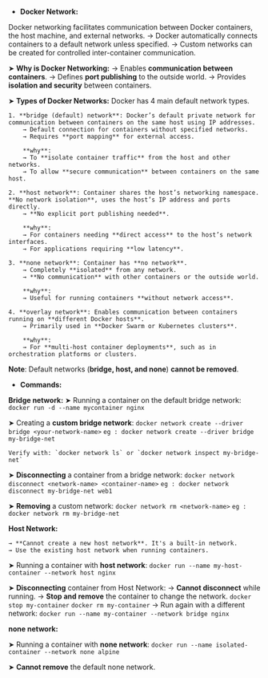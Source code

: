 * **Docker Network:**

Docker networking facilitates communication between Docker containers, the host machine, and external networks.
→ Docker automatically connects containers to a default network unless specified.
→ Custom networks can be created for controlled inter-container communication.

➤ **Why is Docker Networking:**
→ Enables **communication between containers**.
→ Defines **port publishing** to the outside world.
→ Provides **isolation and security** between containers.

➤ **Types of Docker Networks:** Docker has 4 main default network types.

    1. **bridge (default) network**: Docker’s default private network for communication between containers on the same host using IP addresses.
        → Default connection for containers without specified networks.
        → Requires **port mapping** for external access.

        **why**:
        → To **isolate container traffic** from the host and other networks.
        → To allow **secure communication** between containers on the same host.

    2. **host network**: Container shares the host’s networking namespace. **No network isolation**, uses the host’s IP address and ports directly.
        → **No explicit port publishing needed**.

        **why**:
        → For containers needing **direct access** to the host’s network interfaces.
        → For applications requiring **low latency**.

    3. **none network**: Container has **no network**.
        → Completely **isolated** from any network.
        → **No communication** with other containers or the outside world.

        **why**:
        → Useful for running containers **without network access**.

    4. **overlay network**: Enables communication between containers running on **different Docker hosts**.
        → Primarily used in **Docker Swarm or Kubernetes clusters**.

        **why**:
        → For **multi-host container deployments**, such as in orchestration platforms or clusters.

**Note**: Default networks (**bridge, host, and none**) **cannot be removed**.

* **Commands:**

**Bridge network:**
➤ Running a container on the default bridge network:
    `docker run -d --name mycontainer nginx`

➤ Creating a **custom bridge network**:
    `docker network create --driver bridge <your-network-name>`
    `eg : docker network create --driver bridge my-bridge-net`

    Verify with: `docker network ls` or `docker network inspect my-bridge-net`

➤ **Disconnecting** a container from a bridge network:
    `docker network disconnect <network-name> <container-name>`
    `eg : docker network disconnect my-bridge-net web1`

➤ **Removing** a custom network:
    `docker network rm <network-name>`
    `eg : docker network rm my-bridge-net`

**Host Network:**

    → **Cannot create a new host network**. It's a built-in network.
    → Use the existing host network when running containers.

➤ Running a container with **host network**:
    `docker run --name my-host-container --network host nginx`

➤ **Disconnecting** container from Host Network:
    → **Cannot disconnect** while running.
    → **Stop and remove** the container to change the network.
    `docker stop my-container`
    `docker rm my-container`
    → Run again with a different network:
    `docker run --name my-container --network bridge nginx`

**none network:**

➤ Running a container with **none network**:
    `docker run --name isolated-container --network none alpine`

➤ **Cannot remove** the default none network.